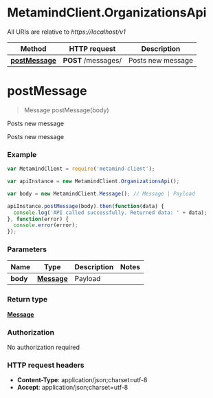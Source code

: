 # MetamindClient.OrganizationsApi

All URIs are relative to *https://localhost/v1*

Method | HTTP request | Description
------------- | ------------- | -------------
[**postMessage**](OrganizationsApi.md#postMessage) | **POST** /messages/ | Posts new message


<a name="postMessage"></a>
# **postMessage**
> Message postMessage(body)

Posts new message

Posts new message

### Example
```javascript
var MetamindClient = require('metamind-client');

var apiInstance = new MetamindClient.OrganizationsApi();

var body = new MetamindClient.Message(); // Message | Payload

apiInstance.postMessage(body).then(function(data) {
  console.log('API called successfully. Returned data: ' + data);
}, function(error) {
  console.error(error);
});

```

### Parameters

Name | Type | Description  | Notes
------------- | ------------- | ------------- | -------------
 **body** | [**Message**](Message.md)| Payload | 

### Return type

[**Message**](Message.md)

### Authorization

No authorization required

### HTTP request headers

 - **Content-Type**: application/json;charset=utf-8
 - **Accept**: application/json;charset=utf-8

